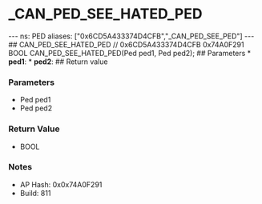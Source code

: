 # _CAN_PED_SEE_HATED_PED

--- ns: PED aliases: ["0x6CD5A433374D4CFB","_CAN_PED_SEE_PED"] --- ## CAN_PED_SEE_HATED_PED  // 0x6CD5A433374D4CFB 0x74A0F291 BOOL CAN_PED_SEE_HATED_PED(Ped ped1, Ped ped2);  ## Parameters * **ped1**: * **ped2**:  ## Return value

### Parameters
* Ped ped1
* Ped ped2

### Return Value
* BOOL

### Notes
* AP Hash: 0x0x74A0F291
* Build: 811

